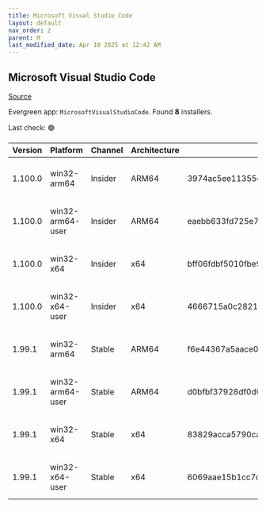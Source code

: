 ```yaml
---
title: Microsoft Visual Studio Code
layout: default
nav_order: 2
parent: M
last_modified_date: Apr 10 2025 at 12:42 AM
---
```


## Microsoft Visual Studio Code

[Source](https://code.visualstudio.com)

Evergreen app: `MicrosoftVisualStudioCode`. Found **8** installers.

Last check: 🟢

| Version | Platform         | Channel | Architecture | Sha256                                                           | URI                                                                                                                                                                                                                                                                                                              |
| ------- | ---------------- | ------- | ------------ | ---------------------------------------------------------------- | ---------------------------------------------------------------------------------------------------------------------------------------------------------------------------------------------------------------------------------------------------------------------------------------------------------------- |
| 1.100.0 | win32-arm64      | Insider | ARM64        | 3974ac5ee11355ca990187e12d706ad3a64421a8c0da6d8c5d32de510300760c | [https://vscode.download.prss.microsoft.com/dbazure/download/insider/459f974eb62bcecf3ffd36e35a6df3588c5d3614/VSCodeSetup-arm64-1.100.0-insider.exe](https://vscode.download.prss.microsoft.com/dbazure/download/insider/459f974eb62bcecf3ffd36e35a6df3588c5d3614/VSCodeSetup-arm64-1.100.0-insider.exe)         |
| 1.100.0 | win32-arm64-user | Insider | ARM64        | eaebb633fd725e797a10ecc8fb044b2d608a79b17d117f92704ddff72f1fef75 | [https://vscode.download.prss.microsoft.com/dbazure/download/insider/459f974eb62bcecf3ffd36e35a6df3588c5d3614/VSCodeUserSetup-arm64-1.100.0-insider.exe](https://vscode.download.prss.microsoft.com/dbazure/download/insider/459f974eb62bcecf3ffd36e35a6df3588c5d3614/VSCodeUserSetup-arm64-1.100.0-insider.exe) |
| 1.100.0 | win32-x64        | Insider | x64          | bff06fdbf5010fbe9a42ff3c7d14c6363c759a95d2ad55c5ec7123980258a592 | [https://vscode.download.prss.microsoft.com/dbazure/download/insider/459f974eb62bcecf3ffd36e35a6df3588c5d3614/VSCodeSetup-x64-1.100.0-insider.exe](https://vscode.download.prss.microsoft.com/dbazure/download/insider/459f974eb62bcecf3ffd36e35a6df3588c5d3614/VSCodeSetup-x64-1.100.0-insider.exe)             |
| 1.100.0 | win32-x64-user   | Insider | x64          | 4666715a0c28219dda46135c621e129b2a05950315ea40fe55428841ee20a36c | [https://vscode.download.prss.microsoft.com/dbazure/download/insider/459f974eb62bcecf3ffd36e35a6df3588c5d3614/VSCodeUserSetup-x64-1.100.0-insider.exe](https://vscode.download.prss.microsoft.com/dbazure/download/insider/459f974eb62bcecf3ffd36e35a6df3588c5d3614/VSCodeUserSetup-x64-1.100.0-insider.exe)     |
| 1.99.1  | win32-arm64      | Stable  | ARM64        | f6e44367a5aace022e87e7ae5c17bf331bff08808a4828ea151b7d009391cd22 | [https://vscode.download.prss.microsoft.com/dbazure/download/stable/7c6fdfb0b8f2f675eb0b47f3d95eeca78962565b/VSCodeSetup-arm64-1.99.1.exe](https://vscode.download.prss.microsoft.com/dbazure/download/stable/7c6fdfb0b8f2f675eb0b47f3d95eeca78962565b/VSCodeSetup-arm64-1.99.1.exe)                             |
| 1.99.1  | win32-arm64-user | Stable  | ARM64        | d0bfbf37928df0d0dce4cb505a27574ae6f41bfc51b804871c7383e7b72d7986 | [https://vscode.download.prss.microsoft.com/dbazure/download/stable/7c6fdfb0b8f2f675eb0b47f3d95eeca78962565b/VSCodeUserSetup-arm64-1.99.1.exe](https://vscode.download.prss.microsoft.com/dbazure/download/stable/7c6fdfb0b8f2f675eb0b47f3d95eeca78962565b/VSCodeUserSetup-arm64-1.99.1.exe)                     |
| 1.99.1  | win32-x64        | Stable  | x64          | 83829acca5790ca31300ccd06e9fbd91b9bbf48f5f33b79c83da75c8dbb05892 | [https://vscode.download.prss.microsoft.com/dbazure/download/stable/7c6fdfb0b8f2f675eb0b47f3d95eeca78962565b/VSCodeSetup-x64-1.99.1.exe](https://vscode.download.prss.microsoft.com/dbazure/download/stable/7c6fdfb0b8f2f675eb0b47f3d95eeca78962565b/VSCodeSetup-x64-1.99.1.exe)                                 |
| 1.99.1  | win32-x64-user   | Stable  | x64          | 6069aae15b1cc7cdb67655eab0d79f6b820ab5a93ac1c9513e0c94ea0d7fcc88 | [https://vscode.download.prss.microsoft.com/dbazure/download/stable/7c6fdfb0b8f2f675eb0b47f3d95eeca78962565b/VSCodeUserSetup-x64-1.99.1.exe](https://vscode.download.prss.microsoft.com/dbazure/download/stable/7c6fdfb0b8f2f675eb0b47f3d95eeca78962565b/VSCodeUserSetup-x64-1.99.1.exe)                         |
